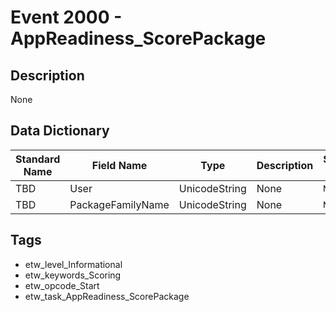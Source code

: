 # Event 2000 - AppReadiness_ScorePackage

## Description
None

## Data Dictionary
|Standard Name|Field Name|Type|Description|Sample Value|
|---|---|---|---|---|
|TBD|User|UnicodeString|None|`None`|
|TBD|PackageFamilyName|UnicodeString|None|`None`|

## Tags
* etw_level_Informational
* etw_keywords_Scoring
* etw_opcode_Start
* etw_task_AppReadiness_ScorePackage